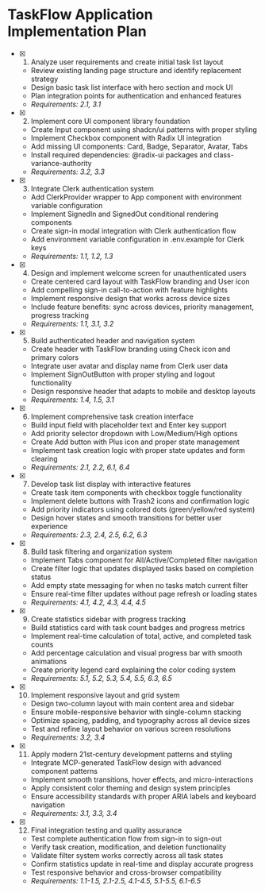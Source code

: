 # TaskFlow Application Implementation Plan

- [x] 1. Analyze user requirements and create initial task list layout
  - Review existing landing page structure and identify replacement strategy
  - Design basic task list interface with hero section and mock UI
  - Plan integration points for authentication and enhanced features
  - _Requirements: 2.1, 3.1_

- [x] 2. Implement core UI component library foundation
  - Create Input component using shadcn/ui patterns with proper styling
  - Implement Checkbox component with Radix UI integration
  - Add missing UI components: Card, Badge, Separator, Avatar, Tabs
  - Install required dependencies: @radix-ui packages and class-variance-authority
  - _Requirements: 3.2, 3.3_

- [x] 3. Integrate Clerk authentication system
  - Add ClerkProvider wrapper to App component with environment variable configuration
  - Implement SignedIn and SignedOut conditional rendering components
  - Create sign-in modal integration with Clerk authentication flow
  - Add environment variable configuration in .env.example for Clerk keys
  - _Requirements: 1.1, 1.2, 1.3_

- [x] 4. Design and implement welcome screen for unauthenticated users
  - Create centered card layout with TaskFlow branding and User icon
  - Add compelling sign-in call-to-action with feature highlights
  - Implement responsive design that works across device sizes
  - Include feature benefits: sync across devices, priority management, progress tracking
  - _Requirements: 1.1, 3.1, 3.2_

- [x] 5. Build authenticated header and navigation system
  - Create header with TaskFlow branding using Check icon and primary colors
  - Integrate user avatar and display name from Clerk user data
  - Implement SignOutButton with proper styling and logout functionality
  - Design responsive header that adapts to mobile and desktop layouts
  - _Requirements: 1.4, 1.5, 3.1_

- [x] 6. Implement comprehensive task creation interface
  - Build input field with placeholder text and Enter key support
  - Add priority selector dropdown with Low/Medium/High options
  - Create Add button with Plus icon and proper state management
  - Implement task creation logic with proper state updates and form clearing
  - _Requirements: 2.1, 2.2, 6.1, 6.4_

- [x] 7. Develop task list display with interactive features
  - Create task item components with checkbox toggle functionality
  - Implement delete buttons with Trash2 icons and confirmation logic
  - Add priority indicators using colored dots (green/yellow/red system)
  - Design hover states and smooth transitions for better user experience
  - _Requirements: 2.3, 2.4, 2.5, 6.2, 6.3_

- [x] 8. Build task filtering and organization system
  - Implement Tabs component for All/Active/Completed filter navigation
  - Create filter logic that updates displayed tasks based on completion status
  - Add empty state messaging for when no tasks match current filter
  - Ensure real-time filter updates without page refresh or loading states
  - _Requirements: 4.1, 4.2, 4.3, 4.4, 4.5_

- [x] 9. Create statistics sidebar with progress tracking
  - Build statistics card with task count badges and progress metrics
  - Implement real-time calculation of total, active, and completed task counts
  - Add percentage calculation and visual progress bar with smooth animations
  - Create priority legend card explaining the color coding system
  - _Requirements: 5.1, 5.2, 5.3, 5.4, 5.5, 6.3, 6.5_

- [x] 10. Implement responsive layout and grid system
  - Design two-column layout with main content area and sidebar
  - Ensure mobile-responsive behavior with single-column stacking
  - Optimize spacing, padding, and typography across all device sizes
  - Test and refine layout behavior on various screen resolutions
  - _Requirements: 3.2, 3.4_

- [x] 11. Apply modern 21st-century development patterns and styling
  - Integrate MCP-generated TaskFlow design with advanced component patterns
  - Implement smooth transitions, hover effects, and micro-interactions
  - Apply consistent color theming and design system principles
  - Ensure accessibility standards with proper ARIA labels and keyboard navigation
  - _Requirements: 3.1, 3.3, 3.4_

- [x] 12. Final integration testing and quality assurance
  - Test complete authentication flow from sign-in to sign-out
  - Verify task creation, modification, and deletion functionality
  - Validate filter system works correctly across all task states
  - Confirm statistics update in real-time and display accurate progress
  - Test responsive behavior and cross-browser compatibility
  - _Requirements: 1.1-1.5, 2.1-2.5, 4.1-4.5, 5.1-5.5, 6.1-6.5_
